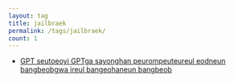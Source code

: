 ```yaml
---
layout: tag
title: jailbraek
permalink: /tags/jailbraek/
count: 1
---
```


- [GPT seutoeoyi GPTga sayonghan peurompeuteureul eodneun bangbeobgwa ireul bangeohaneun bangbeob](https://futurecreator.github.io/2024/02/16/how-to-get-prompts-from-gpts-in-gpt-store/)
